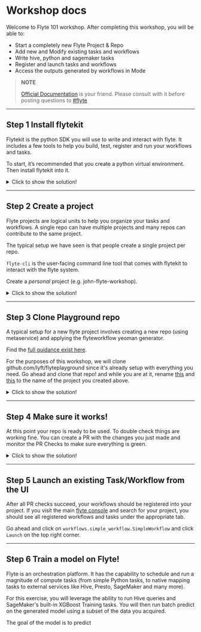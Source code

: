 Workshop docs
=============

Welcome to Flyte 101 workshop. After completing this workshop, you will be able to:
- Start a completely new Flyte Project & Repo
- Add new and Modify existing tasks and workflows
- Write hive, python and sagemaker tasks
- Register and launch tasks and workflows
- Access the outputs generated by workflows in Mode

> **NOTE**
>
>[Official Documentation](https://docs.lyft.net/eng/flyte/index.html) is your friend. Please consult with it before posting questions to [#flyte](https://join.slack.com/share/zt-ilb4zzrb-ZU5aOiQgJBLYXwrv21G_sg)

-------------------------------
## Step 1 Install flytekit

Flytekit is the python SDK you will use to write and interact with flyte. It includes a few tools to help you build, test, register and run your workflows and tasks.

To start, it’s recommended that you create a python virtual environment. Then install flytekit into it.

<details>
  <summary>Click to show the solution!</summary>

  ```
  mkvirtualenv --python=python3 flyte-101
  pip install flytekit
  flyte-cli setup-config -h flyte.lyft.net
  ```
</details>

------------------------------

## Step 2 Create a project

Flyte projects are logical units to help you organize your tasks and workflows. A single repo can have multiple projects and many repos can contribute to the same project.

The typical setup we have seen is that people create a single project per repo.

```flyte-cli``` is the user-facing command line tool that comes with flytekit to interact with the flyte system.

Create a _personal_ project (e.g. john-flyte-workshop).

<details>
  <summary>Click to show the solution!</summary>

  ```
  flyte-cli register-project --name "Haytham's Workshop" --identifier haytham-workshop-101
  ```
</details>

-----------------------------

## Step 3 Clone Playground repo

A typical setup for a new flyte project involves creating a new repo (using metaservice) and applying the flyteworkflow yeoman generator.

Find the [full guidance exist here](https://docs.lyft.net/eng/flyte/flyte2/user/getting_started_at_lyft/setting_up.html).

For the purposes of this workshop, we will clone github.com/lyft/flyteplayground since it's already setup with everything you need.
Go ahead and clone that repo! and while you are at it, rename [this](https://github.com/lyft/flyteplayground/blob/4f6133e996e42c8c7a429993d9f225af7d59d57a/Makefile#L65) and [this](https://github.com/lyft/flyteplayground/blob/4f6133e996e42c8c7a429993d9f225af7d59d57a/Makefile#L10) to the name of the project you created above.

<details>
  <summary>Click to show the solution!</summary>

  ```
  git clone git@github.com:lyft/flyteplayground
  cd flyteplayground
  ```
</details>

-----------------------------

## Step 4 Make sure it works!

At this point your repo is ready to be used. To double check things are working fine. You can create a PR with the changes you just made and monitor the PR Checks to make sure everything is green.

<details>
  <summary>Click to show the solution!</summary>

  ```
  git checkout -b "my-branch-101"
  git add -A
  git commit -m "My first Flyte Workflow"
  git push
  echo "Visit the URL in the logs to create the PR. Do not merge it."
  ```
</details>

-----------------------------

## Step 5 Launch an existing Task/Workflow from the UI

After all PR checks succeed, your workflows should be registered into your project.
If you visit the main [flyte console](https://flyte.lyft.net/console) and search for your project, you should see all registered workflows and tasks under the appropriate tab.

Go ahead and click on `workflows.simple_workflow.SimpleWorkflow` and click `Launch` on the top right corner.

-----------------------------

## Step 6 Train a model on Flyte!

Flyte is an orchestration platform. It has the capability to schedule and run a magnitude of compute tasks (from simple Python tasks, to native mapping tasks to external services like Hive, Presto, SageMaker and many more).

For this exercise, you will leverage the ability to run Hive queries and SageMaker's built-in XGBoost Training tasks. You will then run batch predict on the generated model using a subset of the data you acquired.

The goal of the model is to predict